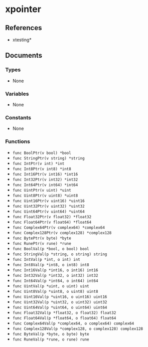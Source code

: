 # xpointer

## References

+ xtesting*

## Documents

### Types

+ None

### Variables

+ None

### Constants

+ None

### Functions

+ `func BoolPtr(v bool) *bool`
+ `func StringPtr(v string) *string`
+ `func IntPtr(v int) *int`
+ `func Int8Ptr(v int8) *int8`
+ `func Int16Ptr(v int16) *int16`
+ `func Int32Ptr(v int32) *int32`
+ `func Int64Ptr(v int64) *int64`
+ `func UintPtr(v uint) *uint`
+ `func Uint8Ptr(v uint8) *uint8`
+ `func Uint16Ptr(v uint16) *uint16`
+ `func Uint32Ptr(v uint32) *uint32`
+ `func Uint64Ptr(v uint64) *uint64`
+ `func Float32Ptr(v float32) *float32`
+ `func Float64Ptr(v float64) *float64`
+ `func Complex64Ptr(v complex64) *complex64`
+ `func Complex128Ptr(v complex128) *complex128`
+ `func BytePtr(v byte) *byte`
+ `func RunePtr(v rune) *rune`
+ `func BoolVal(p *bool, o bool) bool`
+ `func StringVal(p *string, o string) string`
+ `func IntVal(p *int, o int) int`
+ `func Int8Val(p *int8, o int8) int8`
+ `func Int16Val(p *int16, o int16) int16`
+ `func Int32Val(p *int32, o int32) int32`
+ `func Int64Val(p *int64, o int64) int64`
+ `func UintVal(p *uint, o uint) uint`
+ `func Uint8Val(p *uint8, o uint8) uint8`
+ `func Uint16Val(p *uint16, o uint16) uint16`
+ `func Uint32Val(p *uint32, o uint32) uint32`
+ `func Uint64Val(p *uint64, o uint64) uint64`
+ `func Float32Val(p *float32, o float32) float32`
+ `func Float64Val(p *float64, o float64) float64`
+ `func Complex64Val(p *complex64, o complex64) complex64`
+ `func Complex128Val(p *complex128, o complex128) complex128`
+ `func ByteVal(p *byte, o byte) byte`
+ `func RuneVal(p *rune, o rune) rune`
